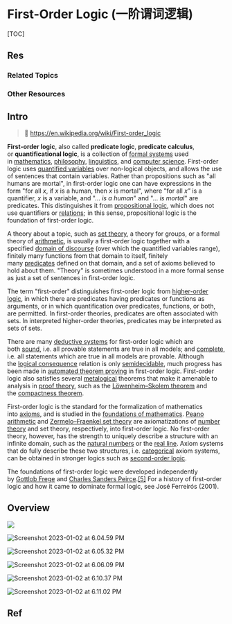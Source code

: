 # First-Order Logic (一阶谓词逻辑)

[TOC]



## Res
### Related Topics


### Other Resources



## Intro
> 🔗 https://en.wikipedia.org/wiki/First-order_logic

**First-order logic**, also called **predicate logic**, **predicate calculus**, or **quantificational logic**, is a collection of [formal systems](https://en.wikipedia.org/wiki/Formal_system "Formal system") used in [mathematics](https://en.wikipedia.org/wiki/Mathematics "Mathematics"), [philosophy](https://en.wikipedia.org/wiki/Philosophy "Philosophy"), [linguistics](https://en.wikipedia.org/wiki/Linguistics "Linguistics"), and [computer science](https://en.wikipedia.org/wiki/Computer_science "Computer science"). First-order logic uses [quantified variables](https://en.wikipedia.org/wiki/Quantification_\(logic\) "Quantification (logic)") over non-logical objects, and allows the use of sentences that contain variables. Rather than propositions such as "all humans are mortal", in first-order logic one can have expressions in the form "for all _x_, if _x_ is a human, then _x_ is mortal", where "for all _x"_ is a quantifier, _x_ is a variable, and "... _is a human_" and "... _is mortal_" are predicates. This distinguishes it from [propositional logic](https://en.wikipedia.org/wiki/Propositional_logic "Propositional logic"), which does not use quantifiers or [relations](https://en.wikipedia.org/wiki/Finitary_relation "Finitary relation");  in this sense, propositional logic is the foundation of first-order logic.

A theory about a topic, such as [set theory](https://en.wikipedia.org/wiki/Set_theory "Set theory"), a theory for groups, or a formal theory of [arithmetic](https://en.wikipedia.org/wiki/Arithmetic "Arithmetic"), is usually a first-order logic together with a specified [domain of discourse](https://en.wikipedia.org/wiki/Domain_of_discourse "Domain of discourse") (over which the quantified variables range), finitely many functions from that domain to itself, finitely many [predicates](https://en.wikipedia.org/wiki/Predicate_\(mathematical_logic\) "Predicate (mathematical logic)") defined on that domain, and a set of axioms believed to hold about them. "Theory" is sometimes understood in a more formal sense as just a set of sentences in first-order logic.

The term "first-order" distinguishes first-order logic from [higher-order logic](https://en.wikipedia.org/wiki/Higher-order_logic "Higher-order logic"), in which there are predicates having predicates or functions as arguments, or in which quantification over predicates, functions, or both, are permitted.  In first-order theories, predicates are often associated with sets. In interpreted higher-order theories, predicates may be interpreted as sets of sets.

There are many [deductive systems](https://en.wikipedia.org/wiki/Deductive_system "Deductive system") for first-order logic which are both [sound](https://en.wikipedia.org/wiki/Soundness#Logical_systems "Soundness"), i.e. all provable statements are true in all models; and [complete](https://en.wikipedia.org/wiki/Completeness_\(logic\) "Completeness (logic)"), i.e. all statements which are true in all models are provable. Although the [logical consequence](https://en.wikipedia.org/wiki/Logical_consequence "Logical consequence") relation is only [semidecidable](https://en.wikipedia.org/wiki/Semidecidability "Semidecidability"), much progress has been made in [automated theorem proving](https://en.wikipedia.org/wiki/Automated_theorem_proving "Automated theorem proving") in first-order logic. First-order logic also satisfies several [metalogical](https://en.wikipedia.org/wiki/Metalogic "Metalogic") theorems that make it amenable to analysis in [proof theory](https://en.wikipedia.org/wiki/Proof_theory "Proof theory"), such as the [Löwenheim–Skolem theorem](https://en.wikipedia.org/wiki/L%C3%B6wenheim%E2%80%93Skolem_theorem "Löwenheim–Skolem theorem") and the [compactness theorem](https://en.wikipedia.org/wiki/Compactness_theorem "Compactness theorem").

First-order logic is the standard for the formalization of mathematics into [axioms](https://en.wikipedia.org/wiki/Axiomatic_system "Axiomatic system"), and is studied in the [foundations of mathematics](https://en.wikipedia.org/wiki/Foundations_of_mathematics "Foundations of mathematics"). [Peano arithmetic](https://en.wikipedia.org/wiki/Peano_arithmetic "Peano arithmetic") and [Zermelo–Fraenkel set theory](https://en.wikipedia.org/wiki/Zermelo%E2%80%93Fraenkel_set_theory "Zermelo–Fraenkel set theory") are axiomatizations of [number theory](https://en.wikipedia.org/wiki/Number_theory "Number theory") and set theory, respectively, into first-order logic. No first-order theory, however, has the strength to uniquely describe a structure with an infinite domain, such as the [natural numbers](https://en.wikipedia.org/wiki/Natural_number "Natural number") or the [real line](https://en.wikipedia.org/wiki/Real_line "Real line"). Axiom systems that do fully describe these two structures, i.e. [categorical](https://en.wikipedia.org/wiki/Categorical_theory "Categorical theory") axiom systems, can be obtained in stronger logics such as [second-order logic](https://en.wikipedia.org/wiki/Second-order_logic "Second-order logic").

The foundations of first-order logic were developed independently by [Gottlob Frege](https://en.wikipedia.org/wiki/Gottlob_Frege "Gottlob Frege") and [Charles Sanders Peirce](https://en.wikipedia.org/wiki/Charles_Sanders_Peirce "Charles Sanders Peirce").[[5]](https://en.wikipedia.org/wiki/First-order_logic#cite_note-5) For a history of first-order logic and how it came to dominate formal logic, see José Ferreirós (2001).



## Overview
![](../../../../../Assets/Pics/Screenshot%202025-08-04%20at%2000.38.30.png)




![Screenshot 2023-01-02 at 6.04.59 PM](../../../../../Assets/Pics/Screenshot%202023-01-02%20at%206.04.59%20PM.png)

![Screenshot 2023-01-02 at 6.05.32 PM](../../../../../Assets/Pics/Screenshot%202023-01-02%20at%206.05.32%20PM.png)

![Screenshot 2023-01-02 at 6.06.09 PM](../../../../../Assets/Pics/Screenshot%202023-01-02%20at%206.06.09%20PM.png)

![Screenshot 2023-01-02 at 6.10.37 PM](../../../../../Assets/Pics/Screenshot%202023-01-02%20at%206.10.37%20PM.png)

![Screenshot 2023-01-02 at 6.11.02 PM](../../../../../Assets/Pics/Screenshot%202023-01-02%20at%206.11.02%20PM.png)



## Ref
